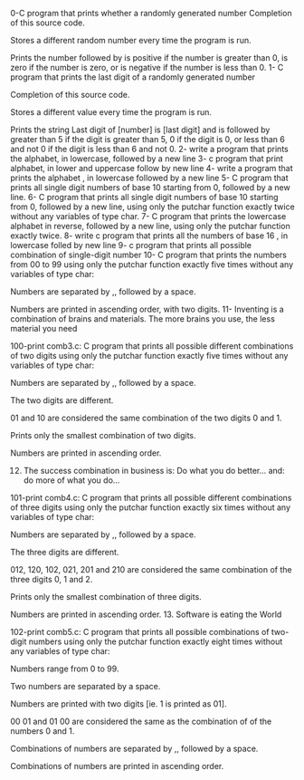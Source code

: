 0-C program that prints whether a randomly generated number
 Completion of this source code.

Stores a different random number every time the program is run.

Prints the number followed by is positive if the number is greater than 0, is zero if the number is zero, or is negative if the number is less than 0.
1- C program that prints the last digit of a randomly generated number

Completion of this source code.

Stores a different value every time the program is run.

Prints the string Last digit of [number] is [last digit] and is followed by greater than 5 if the digit is greater than 5, 0 if the digit is 0, or less than 6 and not 0 if the digit is less than 6 and not 0.
2- write a program  that prints the alphabet, in lowercase, followed by a new line
3- c program that print alphabet, in lower and uppercase follow by new line
4- write a program that prints the alphabet , in lowercase followed by a new line
5- C program that prints all single digit numbers of base 10 starting from 0, followed by a new line.
6- C program that prints all single digit numbers of base 10 starting from 0, followed by a new line, using only the putchar function exactly twice without any variables of type char.
7- C program that prints the lowercase alphabet in reverse, followed by a new line, using only the putchar function exactly twice.
8- write c program that prints all the numbers of base 16 , in lowercase folled by new line
9- c program that prints all possible combination of single-digit number
10- C program that prints the numbers from 00 to 99 using only the putchar function exactly five times without any variables of type char:

Numbers are separated by ,, followed by a space.

Numbers are printed in ascending order, with two digits.
11- Inventing is a combination of brains and materials. The more brains you use, the less material you need



100-print comb3.c: C program that prints all possible different combinations of two digits using only the putchar function exactly five times without any variables of type char:

Numbers are separated by ,, followed by a space.

The two digits are different.

01 and 10 are considered the same combination of the two digits 0 and 1.

Prints only the smallest combination of two digits.

Numbers are printed in ascending order.

12. The success combination in business is: Do what you do better... and: do more of what you do...



101-print comb4.c: C program that prints all possible different combinations of three digits using only the putchar function exactly six times without any variables of type char:

Numbers are separated by ,, followed by a space.

The three digits are different.

012, 120, 102, 021, 201 and 210 are considered the same combination of the three digits 0, 1 and 2.

Prints only the smallest combination of three digits.

Numbers are printed in ascending order.
13. Software is eating the World



102-print comb5.c: C program that prints all possible combinations of two-digit numbers using only the putchar function exactly eight times without any variables of type char:

Numbers range from 0 to 99.

Two numbers are separated by a space.

Numbers are printed with two digits [ie. 1 is printed as 01].

00 01 and 01 00 are considered the same as the combination of of the numbers 0 and 1.

Combinations of numbers are separated by ,, followed by a space.

Combinations of numbers are printed in ascending order.
